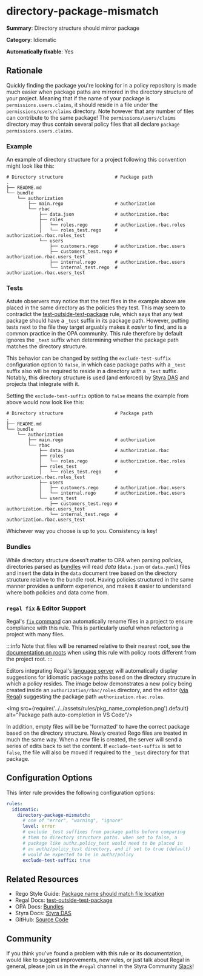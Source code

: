 # directory-package-mismatch

**Summary**: Directory structure should mirror package

**Category**: Idiomatic

**Automatically fixable**: Yes

## Rationale

Quickly finding the package you're looking for in a policy repository is made much easier when package paths are
mirrored in the directory structure of your project. Meaning that if the name of your package is
`permissions.users.claims`, it should reside in a file under the `permissions/users/claims` directory. Note however
that any number of files can contribute to the same package! The `permissions/users/claims` directory may thus
contain several policy files that all declare `package permissions.users.claims`.

### Example

An example of directory structure for a project following this convention might look like this:

```shell
# Directory structure                   # Package path
.
├── README.md
└── bundle
    └── authorization
        ├── main.rego                   # authorization
        └── rbac
            ├── data.json               # authorization.rbac
            ├── roles
            │   └── roles.rego          # authorization.rbac.roles
            │   └── roles_test.rego     # authorization.rbac.roles_test
            └── users
                ├── customers.rego      # authorization.rbac.users
                ├── customers_test.rego # authorization.rbac.users_test
                ├── internal.rego       # authorization.rbac.users
                └── internal_test.rego  # authorization.rbac.users_test
```

### Tests

Astute observers may notice that the test files in the example above are placed in the same directory as the
policies they test. This may seem to contradict the
[test-outside-test-package](https://docs.styra.com/regal/rules/testing/test-outside-test-package) rule, which
says that any test package should have a `_test` suffix in its package path. However, putting tests next to
the file they target arguably makes it _easier_ to find, and is a common practice in the OPA community. This
rule therefore by default ignores the `_test` suffix when determining whether the package path matches the
directory structure.

This behavior can be changed by setting the `exclude-test-suffix` configuration option to `false`, in which
case package paths with a `_test` suffix also will be required to reside in a directory with a `_test` suffix.
Notably, this directory structure is used (and enforced) by [Styra DAS](https://docs.styra.com/das) and projects
that integrate with it.

Setting the `exclude-test-suffix` option to `false` means the example from above would now look like this:

```shell
# Directory structure                   # Package path
.
├── README.md
└── bundle
    └── authorization
        ├── main.rego                   # authorization
        └── rbac
            ├── data.json               # authorization.rbac
            ├── roles
            │   └── roles.rego          # authorization.rbac.roles
            ├── roles_test
            │   └── roles_test.rego     # authorization.rbac.roles_test
            ├── users
            │   ├── customers.rego      # authorization.rbac.users
            │   └── internal.rego       # authorization.rbac.users
            └── users_test
                ├── customers_test.rego # authorization.rbac.users_test
                └── internal_test.rego  # authorization.rbac.users_test
```

Whichever way you choose is up to you. Consistency is key!

### Bundles

While directory structure doesn't matter to OPA when parsing _policies_, directories parsed as
[bundles](https://www.openpolicyagent.org/docs/latest/management-bundles/) will read _data_ (`data.json` or
`data.yaml`) files and insert the data in the `data` document tree based on the directory structure relative
to the bundle root. Having policies structured in the same manner provides a uniform experience, and makes it
easier to understand where both policies and data come from.

### `regal fix` & Editor Support

Regal's [`fix` command](https://docs.styra.com/regal/fixing) can automatically
rename files in a project to ensure compliance with this rule. This is
particularly useful when refactoring a project with many files.

:::info
Note that files will be renamed relative to their nearest root, see the
[documentation on roots](https://docs.styra.com/regal#project-roots) when using
this rule with policy roots different from the project root.
:::

Editors integrating Regal's [language server](https://docs.styra.com/regal/language-server) will automatically display
suggestions for idiomatic package paths based on the directory structure in which a policy resides. The image below
demonstrates a new policy being created inside an `authorization/rbac/roles` directory, and the editor
([via Regal](https://docs.styra.com/regal/language-server#code-completions)) suggesting the package path
`authorization.rbac.roles`.

<img
src={require('../../assets/rules/pkg_name_completion.png').default}
alt="Package path auto-completion in VS Code"/>

In addition, empty files will be be 'formatted' to have the correct package
based on the directory structure. Newly created Rego files are treated in much
the same way. When a new file is created, the server will send a series of edits
back to set the content. If `exclude-test-suffix` is set to `false`, the file
will also be moved if required to the `_test` directory for that package.

## Configuration Options

This linter rule provides the following configuration options:

```yaml
rules:
  idiomatic:
    directory-package-mismatch:
      # one of "error", "warning", "ignore"
      level: error
      # exclude _test suffixes from package paths before comparing
      # them to directory structure paths. when set to false, a
      # package like authz.policy_test would need to be placed in
      # an authz/policy_test directory, and if set to true (default)
      # would be expected to be in authz/policy
      exclude-test-suffix: true
```

## Related Resources

- Rego Style Guide: [Package name should match file location](https://docs.styra.com/opa/rego-style-guide#package-name-should-match-file-location)
- Regal Docs: [test-outside-test-package](https://docs.styra.com/regal/rules/testing/test-outside-test-package)
- OPA Docs: [Bundles](https://www.openpolicyagent.org/docs/latest/management-bundles/)
- Styra Docs: [Styra DAS](https://docs.styra.com/das)
- GitHub: [Source Code](https://github.com/StyraInc/regal/blob/main/bundle/regal/rules/idiomatic/directory-package-mismatch/directory_package_mismatch.rego)

## Community

If you think you've found a problem with this rule or its documentation, would like to suggest improvements, new rules,
or just talk about Regal in general, please join us in the `#regal` channel in the Styra Community
[Slack](https://communityinviter.com/apps/styracommunity/signup)!
